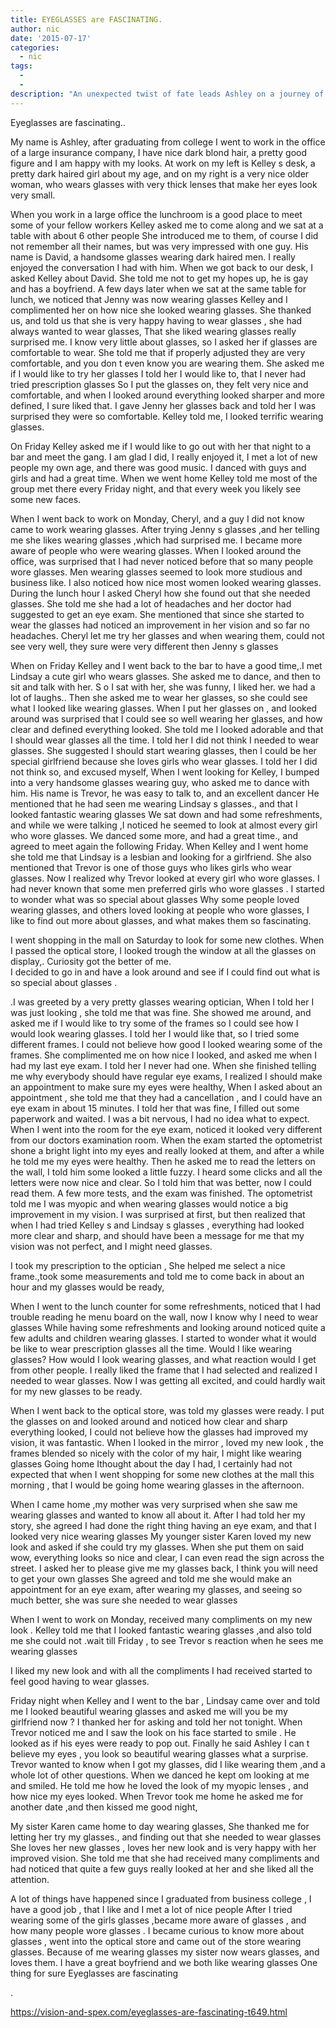 ```yaml
---
title: EYEGLASSES are FASCINATING.
author: nic
date: '2015-07-17'
categories:
  - nic
tags:
  - 
  - 
description: "An unexpected twist of fate leads Ashley on a journey of self-discovery through the world of glasses."
---
```

Eyeglasses are fascinating..

My name is  Ashley, after graduating from college I went to work in the office of a large insurance company, 
I have nice dark blond hair, a pretty good figure and I am happy with my looks.
At work on my left is Kelley s desk, a pretty dark haired girl about my age, and on my right is a very nice older woman, who wears glasses with very thick lenses that  make her eyes look very small.

When you work in a large office the lunchroom is a good place to meet some of your fellow workers
Kelley asked me to come along and we sat at a table with about 6 other people
She introduced me to them, of course I did not remember all their names, but was very impressed with one guy.
His name is David, a handsome glasses wearing dark haired men.
I really enjoyed the conversation I had with him.
When we got back to our desk, I asked Kelley about David.
She told me not to get my hopes up, he is gay and has a boyfriend.
A few days later when we sat at the same table for lunch, we noticed that Jenny was now wearing glasses 
 Kelley and I complimented her on how nice she looked wearing glasses.
She thanked us, and told us that she is very happy having to wear glasses , she had always wanted to wear glasses,
 That she liked wearing glasses really surprised me. 
I know very little about glasses, so I asked her if glasses are comfortable to wear.
She told me that if properly adjusted they are very comfortable, and you don t even know you are wearing them.
She asked me if I would like to try her glasses 
I told her I would like to, that I never had tried prescription glasses 
So I put the glasses on, they felt very nice and comfortable, and when I looked around everything looked sharper and more defined, I sure liked that.
I gave Jenny her glasses back and told her I was surprised they were so comfortable.
Kelley told me, I looked terrific wearing glasses.

On Friday Kelley asked me if I would like to go out with her that night to a bar and meet the gang.
 I am glad I did, I really enjoyed it, I met a lot of new people my own age, and there was good music.
I danced with guys and girls and had a great time.
 When we went home Kelley told me most of the group met there every Friday night, and that every week you likely see some new faces.

When I went back to work on Monday, Cheryl, and a guy I did not know came to work wearing glasses.
After trying Jenny s glasses ,and her telling me she likes wearing glasses ,which had surprised me.
I became more aware of people who were wearing glasses.
When I looked around the office, was surprised that I had never noticed before that so many people wore glasses. 
Men wearing glasses seemed to look more studious and business like.
I also noticed how nice most women looked wearing glasses.
During the lunch hour I asked Cheryl how she found out that she needed glasses.
She told me she had a lot of headaches and her doctor had suggested to get an eye exam.
 She mentioned that since she started to wear the glasses had noticed an improvement in her vision and so far no headaches.
Cheryl let me try her glasses and when wearing them,  could not see very well,  they sure were very different then Jenny s glasses

When on Friday Kelley and I went back to the bar to have a good time,.I met Lindsay a cute girl who wears glasses.
She asked me to dance, and then to sit and talk with her.
 S o I sat with her, she was funny, I liked her. we had a lot of laughs..
Then she asked me to wear her glasses, so she could see what I looked like wearing glasses.
When I put her glasses on , and looked around was surprised that I could see so well wearing her glasses,  and how clear and defined everything looked.
 She told me I looked adorable and that I should wear glasses all the time.
I told her I did not think I needed to wear glasses.
  She suggested I should start wearing glasses, then I could be her special girlfriend because
she loves girls who wear glasses.
 I told her I did not think so, and excused myself, 
When I went looking for Kelley, I bumped into a very handsome glasses wearing guy, who asked me to dance with him.
 His name is Trevor, he was easy to talk to, and an excellent dancer
  He mentioned that he had seen me wearing Lindsay s glasses., and that I looked fantastic wearing glasses
 We sat down and had some refreshments, and while we were talking ,I noticed he seemed to look at almost every girl who wore glasses. 
We danced some more, and had a great time., and agreed to meet again the following Friday.
When Kelley and I went home she told me that Lindsay is a lesbian and looking for a girlfriend.
She also mentioned that Trevor is one of those guys who likes girls who wear glasses.
Now I realized why Trevor looked at every girl who wore glasses.
I had never known that some men preferred girls who wore glasses .
I started to wonder what was so special about glasses 
 Why some people loved wearing glasses, and others loved looking at people who wore glasses,
I like to find out more about glasses, and what makes them so fascinating. 


 I went shopping in the mall on Saturday to look for some new clothes. 
When I passed the optical store, I looked trough the window at all the glasses on display,.
 Curiosity got the better of me.  
 I decided to go in and have a look around and see if I could find out what is so special about glasses .

.I was greeted by a very pretty glasses wearing optician,
When I told her I was just looking , she told me that was fine. 
 She showed me around, and asked me if I would like to try some of the frames so I could see how I would look wearing glasses.
I told her I would like that, so I tried some different frames.
I could not believe how good I looked wearing some of the frames.
She complimented me on how nice I looked, and asked me when I had my last eye exam.
I told her I never had one.
When she finished telling me why everybody should have regular eye exams, I realized I should make an appointment to make sure my eyes were healthy,
When I asked about an appointment , she told me  that they had a cancellation , and I could have an  eye exam in about 15 minutes.
I told her that was fine, I filled out some paperwork and waited.
 I was a bit nervous, I had no idea what to expect. 
  When I went into the room for the eye exam, noticed it looked very different from our doctors examination room.
When the exam started the optometrist shone a bright light into my eyes and really looked at them,  and after a while he told me my eyes were healthy. 
Then he asked me to read the letters on the wall, I told him some looked a little fuzzy.
  I heard some clicks and all the letters were now nice and clear.
 So I told him that was better, now I could read them.
A few more tests, and the exam was finished.
 The optometrist told me I was myopic and when wearing glasses would notice a big improvement in my vision.
I was surprised at first, but then realized that when I had tried Kelley s and Lindsay s glasses ,   everything had looked more clear and sharp, and should have been a message for me that my vision was not perfect, and I might need glasses. 

I took my prescription to the optician ,
She helped me select a nice frame.,took some measurements and told me to come back in about an hour and my glasses would be ready,

When I went to the lunch counter for some refreshments,  noticed that I had trouble reading he menu board on the wall, now I know why I need to wear glasses
 While having some refreshments and looking around noticed quite a few adults and children wearing glasses.
 I started to wonder what it would be like to wear prescription glasses all the time.
Would I like wearing glasses? 
How would I look wearing glasses, and what reaction would I get from other people.
I really liked the frame that I had selected and realized I needed to wear glasses.
 Now I was getting all excited, and could hardly wait for my new glasses to be ready.

When I went back to the optical store,  was told my glasses were ready.
  I put the glasses on and looked around and noticed how clear and sharp everything looked,
 I could not believe how the glasses had improved my vision, it was fantastic.
When I looked in the mirror , loved my new look , the frames blended so nicely with the color of my hair,  I might like wearing glasses
Going home  Ithought about the day I had, I certainly had not expected that when I went shopping for some new clothes at the mall this morning , that I would be going home wearing glasses in the afternoon.

When I came home ,my mother was very surprised when she saw me wearing glasses and wanted to know all about it.
 After I had told her my story, she agreed I had done the right thing having an eye exam, and that I looked very nice wearing glasses
My younger sister Karen loved my new look and asked if she could try my glasses.
When she put them on said wow, everything looks so nice and clear, I can even read the sign across the street.
I asked her to please give me my glasses back, I think you will need to get your own glasses 
She agreed and told me she would make an appointment for an eye exam, after wearing my glasses, and seeing so much better, she was sure she needed to wear glasses 

When I went to work on Monday,  received many compliments on my new look .
Kelley told me that  I looked fantastic wearing glasses ,and  also told me she  could not .wait till Friday , to see Trevor s reaction when he sees me wearing glasses 

I liked my new look and with  all the compliments I had received started to feel good having to wear glasses.

Friday night when Kelley and I went to the bar , Lindsay came over and told me I looked beautiful wearing glasses and asked me will you be my girlfriend now ?
I thanked her for asking and told her not tonight.
When Trevor noticed me and I saw the look on his face started to smile .
He looked as if his eyes were ready to pop out. 
 Finally he said Ashley I can t believe my eyes , you look so beautiful wearing glasses  what a surprise. 
Trevor wanted to know when I got my glasses, did I like wearing them ,and a whole lot of other questions.
When we danced he kept om looking at me and smiled.
He told me how he loved the look of my myopic lenses , and how nice my eyes looked.
 When Trevor took me home he asked me for another date ,and then kissed me good night,

My sister Karen came home to day wearing glasses,
 She thanked me for letting her try my glasses., and finding out that she needed to wear glasses 
She loves her new glasses ,  loves her new look and is very happy with her improved vision. 
She told me that she  had received many compliments and had  noticed that quite a few guys really looked at her and she liked all the attention.

A lot of things have happened since I graduated from business college , 
I have a good job , that I like and I met a lot of nice people 
After I tried wearing some of the girls glasses ,became more aware of glasses , and how many people wore glasses .
 I  became curious to know more about glasses , went into the optical store and came out of the store wearing glasses.
 Because of me wearing glasses  my sister now wears glasses, and loves them.
I have a great boyfriend and we both like wearing glasses 
  One thing for sure Eyeglasses are fascinating











.

https://vision-and-spex.com/eyeglasses-are-fascinating-t649.html